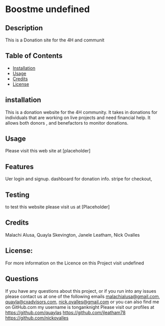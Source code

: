 
# Boostme   undefined                       

## Description

This is a Donation site for the 4H and communit

## Table of Contents
* [Installation](#installation)
* [Usage](#usage)
* [Credits](#credits)
* [License](#license)
         
## installation 

This is a donation website for the 4H community. It takes in donations for individuals that are working on live projects and need financial help. It allows both donors , and  benefactors to monitor donations.

## Usage

Please visit this web site at [placeholder]

## Features

Uer login and signup. dashboard for donation info. stripe for checkout, 

## Testing 

to test this website please visit us at [Placeholder]

## Credits

Malachi Alusa, Quayla Skevington, Janele Leatham, Nick Ovalles

## License:

For more information on the Licence on this Project visit undefined

## Questions 

If you have any questions about this project, or if you run into any issues please contact us at one of the following emails  malachialusa@gmail.com, quayla@cxadvisors.com, nick.ovalles@gmail.com
or you can also find me on GitHub.com my username is tonganknight  Please visit our  profiles  at https://github.com/quaylas https://github.com/jleatham78 https://github.com/nickovalles

